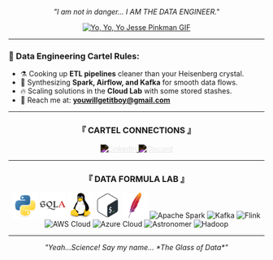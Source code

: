 
<p align="center">
  <em>"I am not in danger... I AM THE DATA ENGINEER."</em>
</p>

<div align="center">
  <a href="https://postimg.cc/mttsS84X">
    <img src="https://i.postimg.cc/mrWz85h1/giphy.webp" alt="Yo, Yo, Yo Jesse Pinkman GIF" width="400">
  </a>
</div>


---

### 💾 Data Engineering Cartel Rules:
- ⚗️ Cooking up **ETL pipelines** cleaner than your Heisenberg crystal.
- 🧪 Synthesizing **Spark, Airflow, and Kafka** for smooth data flows.
- 🔥 Scaling solutions in the **Cloud Lab** with some stored stashes.
- 💊 Reach me at: **youwillgetitboy@gmail.com**

---

<h3 align="center">『 CARTEL CONNECTIONS 』</h3>
<p align="center">
  <a href="https://www.linkedin.com/in/your-profile/" target="_blank">
    <img src="https://raw.githubusercontent.com/maurodesouza/profile-readme-generator/master/src/assets/icons/social/linkedin/default.svg" width="43" height="37" alt="LinkedIn" style="filter: invert(1);">
  </a>
  <a href="https://discordapp.com/users/YourDiscordID" target="_blank">
    <img src="https://raw.githubusercontent.com/maurodesouza/profile-readme-generator/master/src/assets/icons/social/discord/default.svg" width="43" height="37" alt="Discord" style="filter: invert(1);">
  </a>
</p>

---

<h3 align="center">『 DATA FORMULA LAB 』</h3>

<p align="center">
  <img src="https://raw.githubusercontent.com/devicons/devicon/master/icons/python/python-original.svg" alt="Python" width="50" />
  <img src="https://raw.githubusercontent.com/devicons/devicon/master/icons/sqlalchemy/sqlalchemy-original.svg" alt="SQL" width="50" />
  <img src="https://raw.githubusercontent.com/devicons/devicon/master/icons/linux/linux-original.svg" alt="Linux" width="50" />
  <img src="https://raw.githubusercontent.com/devicons/devicon/master/icons/bash/bash-original.svg" alt="Bash" width="50" />
  <img src="https://raw.githubusercontent.com/devicons/devicon/master/icons/apache/apache-original.svg" alt="Apache Airflow" width="50" />
  <img src="https://raw.githubusercontent.com/devicons/devicon/master/icons/spark/spark-original.svg" alt="Apache Spark" width="50" />
  <img src="https://raw.githubusercontent.com/devicons/devicon/master/icons/kafka/kafka-original.svg" alt="Kafka" width="50" />
  <img src="https://raw.githubusercontent.com/devicons/devicon/master/icons/flink/flink-original.svg" alt="Flink" width="50" />
  <img src="https://skillicons.dev/icons?i=aws" height="50" alt="AWS Cloud" />
  <img src="https://www.vectorlogo.zone/logos/microsoft_azure/microsoft_azure-icon.svg" alt="Azure Cloud" width="50" />
  <img src="https://www.vectorlogo.zone/logos/astronomerio/astronomerio-icon.svg" alt="Astronomer" width="50" />
  <img src="https://www.vectorlogo.zone/logos/apache_hadoop/apache_hadoop-icon.svg" alt="Hadoop" width="50" />
</p>

---

<div align="center">
  <em>"Yeah...Science! Say my name... *The Glass of Data*"</em>
</div>
